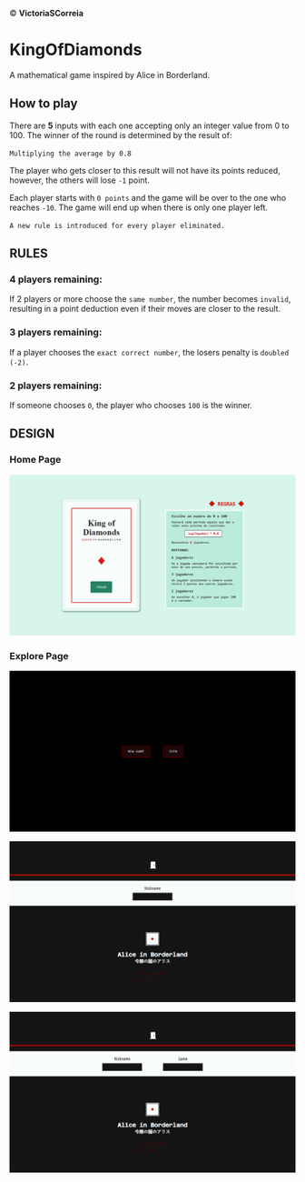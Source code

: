 © **VictoriaSCorreia**

# KingOfDiamonds
 A mathematical game inspired by Alice in Borderland.
 
 ## How to play
 There are **5** inputs with each one accepting only an integer value from 0 to 100. The winner of the round is determined by the result of: 
 
 `
 Multiplying the average by 0.8
`

 The player who gets closer to this result will not have its points reduced, however, the others will lose `-1` point.
 
 Each player starts with `0 points` and the game will be over to the one who reaches `-10`. The game will end up when there is only one player left.
 
 
 `A new rule is introduced for every player eliminated.`
 
 ## RULES ##
 ### **4** players remaining:

If 2 players or more choose the `same number`, the number becomes `invalid`, resulting in a point deduction even if their moves are closer to the result.

 ### **3** players remaining:
 
If a player chooses the `exact correct number`, the losers penalty is `doubled (-2)`.

 ### **2** players remaining:
 
If someone chooses `0`, the player who chooses `100` is the winner.

## DESIGN ##

 ### Home Page
<p align='center'><img src="/README Images/homepage.png" /></p>

 ### Explore Page
<p align='center'><img src="/README Images/m.png" /></p>
<p align='center'><img src="/README Images/newgame.png" /></p>
<p align='center'><img src="/README Images/join.png" /></p>

